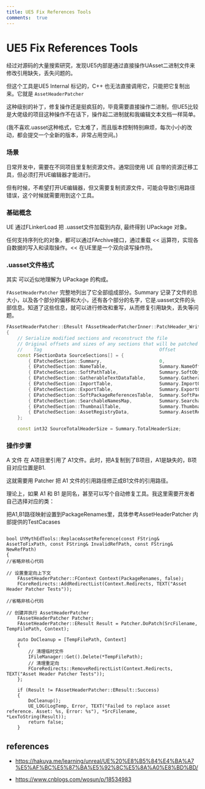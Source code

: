 ```yaml
---
title: UE5 Fix References Tools
comments:  true
---
```


# UE5 Fix References Tools

经过对源码的大量搜索研究，发现UE5内部是通过直接操作UAsset二进制文件来修改引用缺失，丢失问题的。

但这个工具是UE5 Internal 标记的，C++ 也无法直接调用它，只能把它复制出来。它就是 `AssetHeaderPatcher`

这种级别的补丁，修复操作还是挺疯狂的，毕竟需要直接操作二进制，但UE5比较是大佬级的项目这种操作不在话下，操作起二进制就和我编辑文本文档一样简单。

(我不喜欢.uasset这种格式，它太难了，而且版本控制特别麻烦，每次小小的改动，都会提交一个全新的版本，非常占用空间。)

### 场景

日常开发中，需要在不同项目里复制资源文件。通常回使用 UE 自带的资源迁移工具，但必须打开UE编辑器才能进行。

但有时候，不希望打开UE编辑器，但又需要复制资源文件，可能会导致引用路径错误，这个时候就需要用到这个工具。

### 基础概念

UE 通过FLinkerLoad 把 .uasset文件加载到内存, 最终得到 UPackage 对象。
 
任何支持序列化的对象，都可以通过FArchive接口，通过重载 << 运算符，实现各自数据的写入和读取操作。<< 在UE里是一个双向读写操作符。

### .uasset文件格式

其实 可以近似地理解为 UPackage 的构成。

`FAssetHeaderPatcher` 完整地列出了它全部组成部分。Summary 记录了文件的总大小，以及各个部分的偏移和大小，还有各个部分的名字，它是.uasset文件的头部信息。知道了这些信息，就可以进行修改和重写，从而修复引用缺失，丢失等问题。

```cpp
FAssetHeaderPatcher::EResult FAssetHeaderPatcherInner::PatchHeader_WriteDestinationFile()
{
	// Serialize modified sections and reconstruct the file	
	// Original offsets and sizes of any sections that will be patched
	//	  Tag											Offset									Size												bRequired
	const FSectionData SourceSections[] = {
		{ EPatchedSection::Summary,						0,										HeaderInformation.SummarySize,						true	},
		{ EPatchedSection::NameTable,					Summary.NameOffset,						HeaderInformation.NameTableSize,					true	},
		{ EPatchedSection::SoftPathTable,				Summary.SoftObjectPathsOffset,			HeaderInformation.SoftObjectPathListSize,			false	},
		{ EPatchedSection::GatherableTextDataTable,		Summary.GatherableTextDataOffset,		HeaderInformation.GatherableTextDataSize,			false	},
		{ EPatchedSection::ImportTable,					Summary.ImportOffset,					HeaderInformation.ImportTableSize,					true	},
		{ EPatchedSection::ExportTable,					Summary.ExportOffset,					HeaderInformation.ExportTableSize,					true	},
		{ EPatchedSection::SoftPackageReferencesTable,	Summary.SoftPackageReferencesOffset,	HeaderInformation.SoftPackageReferencesListSize,	false	},
		{ EPatchedSection::SearchableNamesMap,			Summary.SearchableNamesOffset,			HeaderInformation.SearchableNamesMapSize,			false	},
		{ EPatchedSection::ThumbnailTable,				Summary.ThumbnailTableOffset,			HeaderInformation.ThumbnailTableSize,				false	},
		{ EPatchedSection::AssetRegistryData,			Summary.AssetRegistryDataOffset,		AssetRegistryData.SectionSize,						true	},
	};

	const int32 SourceTotalHeaderSize = Summary.TotalHeaderSize;
 ```   

### 操作步骤

A 文件 在 A项目里引用了 A1文件。此时，把A复制到了B项目，A1是缺失的，B项目对应位置是B1.

这就需要用 Patcher 把 A1 文件的引用路径修正成B1文件的引用路径。

理论上，如果 A1 和 B1 是同名，甚至可以写个自动修复工具。我这里需要开发者自己选择对应的类：

把A1,B1路径映射设置到PackageRenames里，具体参考AssetHeaderPatcher 内部提供的TestCacases


```cpp{7-8,13-14}

bool UYMythEdTools::ReplaceAssetReference(const FString& AssetToFixPath, const FString& InvalidRefPath, const FString& NewRefPath)
{
//省略非核心代码

// 设置重定向上下文
	FAssetHeaderPatcher::FContext Context(PackageRenames, false);
	FCoreRedirects::AddRedirectList(Context.Redirects, TEXT("Asset Header Patcher Tests"));

//省略非核心代码

// 创建并执行 AssetHeaderPatcher
	FAssetHeaderPatcher Patcher;
	FAssetHeaderPatcher::EResult Result = Patcher.DoPatch(SrcFilename, TempFilePath, Context);

    auto DoCleanup = [TempFilePath, Context]
	{
		// 清理临时文件
		IFileManager::Get().Delete(*TempFilePath);
		// 清理重定向
		FCoreRedirects::RemoveRedirectList(Context.Redirects, TEXT("Asset Header Patcher Tests"));
	};

	if (Result != FAssetHeaderPatcher::EResult::Success)
	{
		DoCleanup();
		UE_LOG(LogTemp, Error, TEXT("Failed to replace asset reference. Asset: %s, Error: %s"), *SrcFilename, *LexToString(Result));
		return false;
	}

 ```   

## references

- https://hakuya.me/learning/unreal/UE%20%E8%B5%84%E4%BA%A7%E5%AF%BC%E5%87%BA%E5%92%8C%E5%8A%A0%E8%BD%BD/

- https://www.cnblogs.com/wosun/p/18534983
